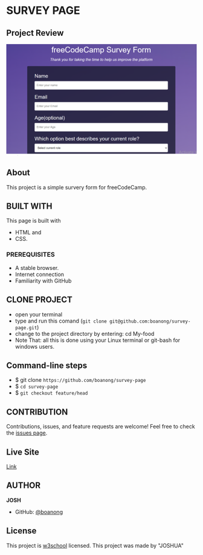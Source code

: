 # SURVEY PAGE

## Project Review
![home page](assets/images/surveyform.PNG)

## About
This project is a simple survery form for freeCodeCamp.

## BUILT WITH
This page is built with 
* HTML and
* CSS.

### PREREQUISITES
* A stable browser.
* Internet connection
* Familiarity with GitHub

## CLONE PROJECT
* open your terminal
* type and run this comand (`git clone git@github.com:boanong/survey-page.git`)
* change to the project directory by entering: cd My-food
* Note That: all this is done using your Linux terminal or git-bash for windows users.

## Command-line steps

- $ git clone `https://github.com/boanong/survey-page`
- $ `cd survey-page`
- $ `git checkout feature/head`

## CONTRIBUTION
Contributions, issues, and feature requests are welcome!
Feel free to check the [issues page](https://github.com/boanong/survey-page/issues).

## Live Site

[Link](https://boanong.github.io/survey-page/)

## AUTHOR
**JOSH**
- GitHub: [@boanong](https://github.com/BoanongJoshua)

## License
This project is [w3school](./LICENSE) licensed. This project was made by "JOSHUA"
